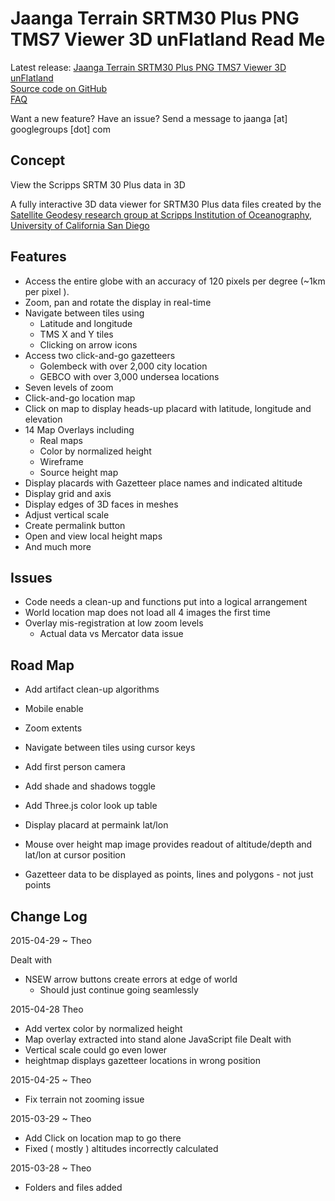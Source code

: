 Jaanga Terrain SRTM30 Plus PNG TMS7 Viewer 3D unFlatland Read Me
===

<span style=display:none; >[View as web page]( http://jaanga.github.io/terrain-srtm30-plus-viewers/terrain-srtm30-plus-viewers.html#./png-tms7-viewer-3d-unflatland-features/readme.md# "view the files as a web app." ) <input value="<< You are here" size=15 style="font:bold 11pt monospace;border-width:0;" ></span>  

Latest release: [Jaanga Terrain SRTM30 Plus PNG TMS7 Viewer 3D unFlatland]( http://jaanga.github.io/terrain-srtm30-plus-viewers/png-tms7-viewer-3d-unflatland-features/latest/index.html )  
[Source code on GitHub]( https://github.com/jaanga/terrain-srtm30-plus-viewers/tree/gh-pages/png-tms7-viewer-3d-unflatland-features/ )  
[FAQ]( http://jaanga.github.io/terrain-r2/terrain.html#faq.md# )

Want a new feature? Have an issue? Send a message to jaanga [at] googlegroups [dot] com

## Concept

View the Scripps SRTM 30 Plus data in 3D

A fully interactive 3D data viewer for SRTM30 Plus data files created by the <a href=http://topex.ucsd.edu/WWW_html/srtm30_plus.html  target="_blank" >Satellite Geodesy research group at Scripps Institution of Oceanography, University of California San Diego</a> 


## Features

* Access the entire globe with an accuracy of 120 pixels per degree (~1km per pixel ).
* Zoom, pan and rotate the display in real-time
* Navigate between tiles using
	* Latitude and longitude
	* TMS X and Y tiles
	* Clicking on arrow icons
* Access two click-and-go gazetteers
	* Golembeck with over 2,000 city location
	* GEBCO with over 3,000 undersea locations
* Seven levels of zoom
* Click-and-go location map
* Click on map to display heads-up placard with latitude, longitude and elevation
* 14 Map Overlays including 
	* Real maps
	* Color by normalized height
	* Wireframe
	* Source height map
* Display placards with Gazetteer place names and indicated altitude
* Display grid and axis 
* Display edges of 3D faces in meshes
* Adjust vertical scale
* Create permalink button
* Open and view local height maps
* And much more

## Issues

* Code needs a clean-up and functions put into a logical arrangement
* World location map does not load all 4 images the first time
* Overlay mis-registration at low zoom levels
	* Actual data vs Mercator data issue


## Road Map

* Add artifact clean-up algorithms

* Mobile enable
* Zoom extents
* Navigate between tiles using cursor keys
* Add first person camera
* Add shade and shadows toggle
* Add Three.js color look up table
* Display placard at permaink lat/lon
* Mouse over height map image provides readout of altitude/depth and lat/lon at cursor position
* Gazetteer data to be displayed as points, lines and polygons - not just points


## Change Log

2015-04-29 ~ Theo

Dealt with
* NSEW arrow buttons create errors at edge of world
	* Should just continue going seamlessly

2015-04-28 Theo

* Add vertex color by normalized height
* Map overlay extracted into stand alone JavaScript file
Dealt with
* Vertical scale could go even lower
* heightmap displays gazetteer locations in wrong position

2015-04-25 ~ Theo

* Fix terrain not zooming issue

2015-03-29 ~ Theo

* Add Click on location map to go there
* Fixed ( mostly ) altitudes incorrectly calculated 

2015-03-28 ~ Theo

* Folders and files added